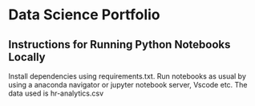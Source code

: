 # Data Science Portfolio
## Instructions for Running Python Notebooks Locally
Install dependencies using requirements.txt.
Run notebooks as usual by using a anaconda navigator or jupyter notebook server, Vscode etc.
The data used is hr-analytics.csv
